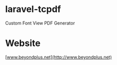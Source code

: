 # laravel-tcpdf
Custom Font View PDF Generator 

# Website
[www.beyondplus.net](http://www.beyondplus.net)

